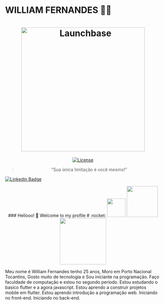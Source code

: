 

<!--### Hi there 👋
**williamfernands/williamfernands** is a ✨ _special_ ✨ repository because its `README.md` (this file) appears on your GitHub profile.

Here are some ideas to get you started:

- 🔭 I’m currently working on ...
- 🌱 I’m currently learning ...
- 👯 I’m looking to collaborate on ...
- 🤔 I’m looking for help with ...
- 💬 Ask me about ...
- 📫 How to reach me: ...
- 😄 Pronouns: ...
- ⚡ Fun fact: ...
-->

# WILLIAM FERNANDES :man_technologist:
<h1 align="center">
    <img alt="Launchbase" src="https://storage.googleapis.com/golden-wind/bootcamp-launchbase/logo.png" width="400px" />
</h1>

<p align="center">

<a href="LICENSE" >
    <img alt="License" src="https://img.shields.io/badge/license-MIT-%23F8952D">
  </a>

<blockquote align="center">“Sua única limitação é você mesmo!”</blockquote>

[![Linkedin Badge](https://img.shields.io/badge/-LinkedIn-blue?style=flat-square&logo=Linkedin&logoColor=white&link=https://www.linkedin.com/in/williamfernandes97861a1ab/)](https://www.linkedin.com/in/williamfernandes97861a1ab/)
<p align="center">
<a> ### Hellooo! 👋 Welcome to my profile # :rocket:  </a>
    
<img  src="https://lh3.googleusercontent.com/proxy/aUc71rYvKwPHHEeMMKXU-oCZy48XNXxSvg7rupeJz-f2nYxV2SJuU67EvFV8q2ymp1jeC3UtuDLKITsoM623sKoFxx86jTOOAAR2qSmXiMMYJ7l7ytYJ4M1kCn-lkDP67lW_ZfE5rL6z" width="60px">
 <img  src="https://4.bp.blogspot.com/-oHMa7P0GxnU/VUe5vTdMBxI/AAAAAAAALTw/LTEB77VmLkA/s1600/html5_css3.png" width="100px">  
<img  src="https://static.webpunks.at/uploads/2019/05/flutter-entwicklung-ios-android.png" width="150px">
</p>
Meu nome é William Fernandes tenho 25 anos, Moro em Porto Nacional Tocantins, Gosto muito de tecnologia e Sou iniciante na programação. 
Faço faculdade de computação e estou no segundo periodo.
Estou estudando o basico flutter e a agora javascript.
Estou aprendo a construir projetos mobile em flutter.
Estou aprendo introdução a programação web.
Iniciando no front-end.
Iniciando no back-end.
